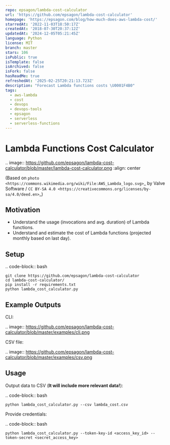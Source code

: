 ```yaml
---
repo: epsagon/lambda-cost-calculator
url: 'https://github.com/epsagon/lambda-cost-calculator'
homepage: 'https://epsagon.com/blog/how-much-does-aws-lambda-cost/'
starredAt: '2022-11-03T18:50:17Z'
createdAt: '2018-07-30T20:37:12Z'
updatedAt: '2024-12-05T05:21:45Z'
language: Python
license: MIT
branch: master
stars: 106
isPublic: true
isTemplate: false
isArchived: false
isFork: false
hasReadMe: true
refreshedAt: '2025-02-25T20:21:13.723Z'
description: "Forecast Lambda functions costs \U0001F4B0"
tags:
  - aws-lambda
  - cost
  - devops
  - devops-tools
  - epsagon
  - serverless
  - serverless-functions
---
```


Lambda Functions Cost Calculator
================================

.. image:: https://github.com/epsagon/lambda-cost-calculator/blob/master/lambda-cost-calculator.png
   :align: center

(Based on `photo <https://commons.wikimedia.org/wiki/File:AWS_Lambda_logo.svg>`_ by Valve Software / `CC BY-SA 4.0 <https://creativecommons.org/licenses/by-sa/4.0/deed.en>`_)

Motivation
----------
- Understand the usage (invocations and avg. duration) of Lambda functions.
- Understand and estimate the cost of Lambda functions (projected monthly based on last day).


Setup
-----
.. code-block:: bash

    git clone https://github.com/epsagon/lambda-cost-calculator
    cd lambda-cost-calculator/
    pip install -r requirements.txt
    python lambda_cost_calculator.py


Example Outputs
---------------

CLI:

.. image:: https://github.com/epsagon/lambda-cost-calculator/blob/master/examples/cli.png

CSV file:

.. image:: https://github.com/epsagon/lambda-cost-calculator/blob/master/examples/csv.png


Usage
-----

Output data to CSV (**It will include more relevant data!**):

.. code-block:: bash

    python lambda_cost_calculator.py --csv lambda_cost.csv

Provide credentials:

.. code-block:: bash

    python lambda_cost_calculator.py --token-key-id <access_key_id> --token-secret <secret_access_key>

